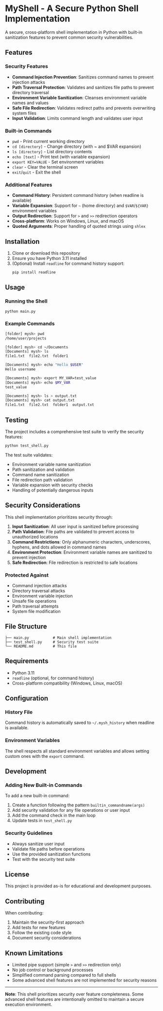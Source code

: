# MyShell - A Secure Python Shell Implementation

A secure, cross-platform shell implementation in Python with built-in sanitization features to prevent common security vulnerabilities.

## Features

### Security Features
- **Command Injection Prevention**: Sanitizes command names to prevent injection attacks
- **Path Traversal Protection**: Validates and sanitizes file paths to prevent directory traversal
- **Environment Variable Sanitization**: Cleanses environment variable names and values
- **Safe File Redirection**: Validates redirect paths and prevents overwriting system files
- **Input Validation**: Limits command length and validates user input

### Built-in Commands
- `pwd` - Print current working directory
- `cd [directory]` - Change directory (with ~ and $VAR expansion)
- `ls [directory]` - List directory contents
- `echo [text]` - Print text (with variable expansion)
- `export KEY=VALUE` - Set environment variables
- `clear` - Clear the terminal screen
- `exit`/`quit` - Exit the shell

### Additional Features
- **Command History**: Persistent command history (when readline is available)
- **Variable Expansion**: Support for `~` (home directory) and `$VAR`/`${VAR}` environment variables
- **Output Redirection**: Support for `>` and `>>` redirection operators
- **Cross-platform**: Works on Windows, Linux, and macOS
- **Quoted Arguments**: Proper handling of quoted strings using `shlex`

## Installation

1. Clone or download this repository
2. Ensure you have Python 3.11 installed
3. (Optional) Install `readline` for command history support:
   ```bash
   pip install readline
   ```

## Usage

### Running the Shell
```bash
python main.py
```

### Example Commands
```bash
[folder] mysh> pwd
/home/user/projects

[folder] mysh> cd ~/Documents
[Documents] mysh> ls
file1.txt  file2.txt  folder1

[Documents] mysh> echo "Hello $USER"
Hello username

[Documents] mysh> export MY_VAR=test_value
[Documents] mysh> echo $MY_VAR
test_value

[Documents] mysh> ls > output.txt
[Documents] mysh> cat output.txt
file1.txt  file2.txt  folder1  output.txt
```

## Testing

The project includes a comprehensive test suite to verify the security features:

```bash
python test_shell.py
```

The test suite validates:
- Environment variable name sanitization
- Path sanitization and validation
- Command name sanitization
- File redirection path validation
- Variable expansion with security checks
- Handling of potentially dangerous inputs

## Security Considerations

This shell implementation prioritizes security through:

1. **Input Sanitization**: All user input is sanitized before processing
2. **Path Validation**: File paths are validated to prevent access to unauthorized locations
3. **Command Restrictions**: Only alphanumeric characters, underscores, hyphens, and dots allowed in command names
4. **Environment Protection**: Environment variable names are sanitized to prevent injection
5. **Safe Redirection**: File redirection is restricted to safe locations

### Protected Against
- Command injection attacks
- Directory traversal attacks
- Environment variable injection
- Unsafe file operations
- Path traversal attempts
- System file modification

## File Structure
```
├── main.py           # Main shell implementation
├── test_shell.py     # Security test suite
└── README.md         # This file
```

## Requirements
- Python 3.11
- `readline` (optional, for command history)
- Cross-platform compatibility (Windows, Linux, macOS)

## Configuration

### History File
Command history is automatically saved to `~/.mysh_history` when readline is available.

### Environment Variables
The shell respects all standard environment variables and allows setting custom ones with the `export` command.

## Development

### Adding New Built-in Commands
To add a new built-in command:

1. Create a function following the pattern `builtin_commandname(args)`
2. Add security validation for any file operations or user input
3. Add the command check in the main loop
4. Update tests in `test_shell.py`

### Security Guidelines
- Always sanitize user input
- Validate file paths before operations
- Use the provided sanitization functions
- Test with the security test suite

## License

This project is provided as-is for educational and development purposes.

## Contributing

When contributing:
1. Maintain the security-first approach
2. Add tests for new features
3. Follow the existing code style
4. Document security considerations

## Known Limitations

- Limited pipe support (simple `>` and `>>` redirection only)
- No job control or background processes
- Simplified command parsing compared to full shells
- Some advanced shell features are not implemented for security reasons

---

**Note**: This shell prioritizes security over feature completeness. Some advanced shell features are intentionally omitted to maintain a secure execution environment.
